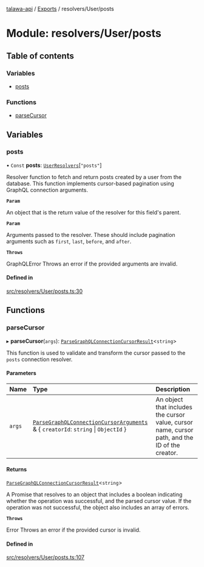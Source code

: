 [talawa-api](../README.md) / [Exports](../modules.md) / resolvers/User/posts

# Module: resolvers/User/posts

## Table of contents

### Variables

- [posts](resolvers_User_posts.md#posts)

### Functions

- [parseCursor](resolvers_User_posts.md#parsecursor)

## Variables

### posts

• `Const` **posts**: [`UserResolvers`](types_generatedGraphQLTypes.md#userresolvers)[``"posts"``]

Resolver function to fetch and return posts created by a user from the database.
This function implements cursor-based pagination using GraphQL connection arguments.

**`Param`**

An object that is the return value of the resolver for this field's parent.

**`Param`**

Arguments passed to the resolver. These should include pagination arguments such as `first`, `last`, `before`, and `after`.

**`Throws`**

GraphQLError Throws an error if the provided arguments are invalid.

#### Defined in

[src/resolvers/User/posts.ts:30](https://github.com/PalisadoesFoundation/talawa-api/blob/095495b/src/resolvers/User/posts.ts#L30)

## Functions

### parseCursor

▸ **parseCursor**(`args`): [`ParseGraphQLConnectionCursorResult`](utilities_graphQLConnection_parseGraphQLConnectionArguments.md#parsegraphqlconnectioncursorresult)\<`string`\>

This function is used to validate and transform the cursor passed to the `posts` connection resolver.

#### Parameters

| Name | Type | Description |
| :------ | :------ | :------ |
| `args` | [`ParseGraphQLConnectionCursorArguments`](utilities_graphQLConnection_parseGraphQLConnectionArguments.md#parsegraphqlconnectioncursorarguments) & \{ `creatorId`: `string` \| `ObjectId`  \} | An object that includes the cursor value, cursor name, cursor path, and the ID of the creator. |

#### Returns

[`ParseGraphQLConnectionCursorResult`](utilities_graphQLConnection_parseGraphQLConnectionArguments.md#parsegraphqlconnectioncursorresult)\<`string`\>

A Promise that resolves to an object that includes a boolean indicating whether the operation was successful, and the parsed cursor value. If the operation was not successful, the object also includes an array of errors.

**`Throws`**

Error Throws an error if the provided cursor is invalid.

#### Defined in

[src/resolvers/User/posts.ts:107](https://github.com/PalisadoesFoundation/talawa-api/blob/095495b/src/resolvers/User/posts.ts#L107)
